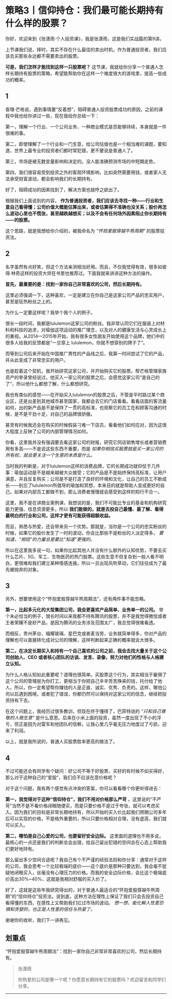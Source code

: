 # 策略3丨信仰持仓：我们最可能长期持有什么样的股票？

你好，欢迎来到《张潇雨·个人投资课》，我是张潇雨，这是我们实战篇的第9讲。

上节课我们说，择时，其实不存在什么最佳的卖出时机，作为普通投资者，我们应该去买那些永远都不需要卖出的股票。

 **可是，我们怎样才能找到这样一只股票呢？** 这节课，我就给你分享一个普通人怎样长期持有股票的策略，希望能帮助你在这样一个难度很大的游戏里，提高一些成功的概率。

## 1

查理·芒格说，遇到事情要“反着想”，阻碍普通人投资股票成功的原因，之前的课程中我也给你讲过一些，现在我给你总结一下：

第一，理解一个行业、一个公司业务、一种商业模式是否能够持续，本身就是一件很难的事。

第二，即使理解了一个行业和一门生意，给公司估值也是一个相当难的课题，要知道，世界上最专业的投资者们都时常犯错，更不要说是普通人了。

第三，市场是被无数变量影响和决定的。没人能准确预测市场的中短期走势。

第四，我们很容易受到投资之外的客观环境影响，比如突然需要用钱，或者家人无法承受财富波动，都会影响我们的长期持有。

好了，阻碍成功的因素找到了，解决方案也就呼之欲出了。

根据我们上面说到的内容， **作为普通投资者，我们应该去寻找一种——行业和生意自己看得懂；公司价值大概能估算出来，或者估算得不准确也没关系；股价再怎么波动心里也不慌张，甚至越跌越想买；以及不会有任何场外因素阻止你长期持有——的股票。**

这个思路，就是我想给你介绍的，被我命名为 *“怀抱爱股穿越牛熊周期”* 的股票投资法。

## 2

名字虽然有点好笑，但这个方法亲测相当好用。而且，不仅我觉得有效，很多如彼得·林奇这样的投资大师在书里也推荐过。下面我就来讲讲这种方法的操作。

 **首先，最重要的是：找到一家你自己非常喜欢的公司，然后长期持有。**

这里必须强调一下，这种喜欢，一定是建立在你自己是这家公司产品的忠实用户，甚至是狂热粉丝之上的。

为什么一定要这样呢？我举个我个人的例子。

很长一段时间，我都是lululemon这家公司的粉丝。我非常认同它们在服装上对材料和科技的追求，对瑜伽这项运动的推广理念，以及对人的健康生活与心灵成长上的重视。从2014—2015年开始，我有很多女性朋友开始使用这个品牌，她们中的很多人给我的反馈都是“一旦穿上 lululemon，你就不想穿别的牌子了”。

而等到公司后来开始在中国推广男性的产品线之后，我第一时间尝试了它的产品，并从此变成了非常忠实的用户。

也是趁着这个契机，我开始研究这家公司，并开始购买它的股票。帮芒格管理家族资产的李录曾经说过，他买入一家公司的股票之后，会感觉这家公司“是自己的了”，所以他什么都想了解，什么都想研究。

我也有类似的感觉——在开始买入lululemon的股票之后，不管是平时路过某个商业区，还是出差到其他城市甚至国家，我都会去它的门店看看。看看店面的客流量如何，出的新产品是不是保持了一贯的高标准，也观察它的员工在和顾客沟通的时候，是不是干劲十足，对自己的品牌很骄傲。

甚至有时候我还会在购买的时候假装刁难一下店员，看看他们如何应对，因为这很大程度上反映了公司的内部管理情况如何。

你看，这里我并没有强调要去看这家公司的财报，研究它同店销售增长或者营销费用有多高——不是说这些东西不重要，而是 *如果你相信买股票就是买一家公司的所有权，就会更关注一个生意的本质是什么。*

当时我的判断是，对于lululemon这样的消费品牌，它的长期成功就仰仗于几件事：瑜伽运动是不是越来越被大众接受；它的产品是不是始终保持高标准，让用户满意，并且反复购买；公司是不是打造了良好的环境和文化，让自己的员工不断成长——别忘了lululemon所倡导的瑜伽和冥想，本来目的就是帮助人变成更好的自己。如果对内部员工都做不到，那么消费者慢慢就会感受到这样的知行不合一。

这里，我不是在讲商业案例课，我想说的是，我们不可能比专业的基金和机构研究能力更强、信息资源更多，所以 **我们能做的，就是去投自己最懂、最了解、看得最明白的行业和公司，这样才更有可能获得超额收益。**

而且，熟悉与热爱，还会带来另一个优势。那就是，当你是一个公司的忠实粉丝的时候，如果它的股价发生了一时的波动，你会比那些不是粉丝的人淡定得多。 *要知道，“相信”的力量总是要比“知道”更强的。*

所以在这里我多说一句，如果你比起其他人并没有什么额外的认知优势，不要去买什么芯片、5G、军工、生物医药的热门股票。这些生意不但复杂到一般人看不明白，更很难和我们建立某种情感连接。所以一旦出现风吹草动，它们往往成为了最先被抛弃的对象。

## 3

另外，想要使用这个“怀抱爱股穿越牛熊周期法”，还有两件事不能忽略。

 **第一，比起多元化的大型集团公司，我会更喜欢产品简单、业务单一的公司。** 举个未必恰当的例子，很长时间以来我都不持有腾讯的股票，并不是我觉得微信或者王者荣耀不是好产品，是因为腾讯的业务涉及范围太广，我总觉得很难看透。

而相反，贵州茅台、福耀玻璃、星巴克或者麦当劳，业务就简单得多，你对产品的理解也可以直接转化成对公司的理解，这样判断起来正确的概率就会大很多。

 **第二，在决定长期买入和持有一个自己喜欢的公司之前，我会去找大量关于这个公司创始人、CEO 或者核心团队的访谈、发言、录像，努力对他们的性格与人格建立认知。**

为什么人格认知如此重要呢？道理也很简单。买股票这个行为，其实相当于雇佣了这个公司的管理层为你打工，更相当于你把自己辛辛苦苦挣来的钱，托付给了他人。所以，你一定希望帮你赚钱的人是正直、诚实、优秀、负责的。这样，哪怕公司以后遇到困境，或者犯了错误，你都仍然可以保持对这家公司的信念，继续把投资持有下去。

在这个问题上，我经历过很多教训，但现在终于懂得了，巴菲特说的 *“只和自己尊敬的人做生意”* 是什么意思。后来在小米上面的投资，虽然一度出现了不小的浮亏，但正是因为对雷军和他团队的信赖，让我心里几乎毫无压力地度过了亏损，迎来了利润。

以上，就是我所说的，普通人买股票胜率更高的做法了。

## 4

不过可能还会有同学有个疑问：好公司不等于好股票，买好的有时候不如买得好，那么对于这种自己的“爱股”，我们应不应该在意价格呢？

对于这个问题，我有两个感觉有点冲突的答案，你可以看看哪个你更听得进去：

 **第一，我觉得对于这种“信仰持仓”，我们不用对价格那么严苛** 。这里说的“不严苛”当然不是不看价格闭眼随便买，而是只要价格不是过于夸张，就可以考虑买入。因为我们的目标是非常长期地持有，所以开始的买入价比起我们预期公司多年后可以实现的价格，不是格外重要的，所以只要价格相对合理，没有虚高，我们就可以买入。

 **第二，哪怕是自己心爱的公司，也要留好安全边际。** 这里面的道理也不用多说，最核心的一点还是我们的判断总会出错，给自己留出犯错的空间会在心态上帮助我们更好地持有。

那么留出多少空间合适呢？我自己有个不严谨的经验法则和你分享：通常对于这样的公司，我会思考一个比较极端的底价——这个底价是那种只要达到，我会毫不犹疑地闭眼买入，丝毫没有心理压力的价格。而我的安全边际价格，会比这个极端底价高出30%~40%，这就是我相对舒服的买入价了。

好了，这就是这些年我研究得出的，对于普通人最适合的“怀抱爱股穿越牛熊周期”的“信仰持仓”投资法。说到底，这种方法在理性上保证了我们只会去投资自己看得懂的东西，在感性上又帮助我们扛过市场的波动。 *想一想，能化解人性里恐惧和贪婪的，也正是人性里的信任与热爱了。*

谢谢你的收听，我们下一讲再见。

## 划重点

“怀抱爱股穿越牛熊周期法”：找到一家你自己非常非常喜欢的公司，然后长期持有。

> 张潇雨
> 
> 你热爱的公司是哪一个呢？你愿意长期持有它的股票吗？欢迎留言和同学们分享。

---
